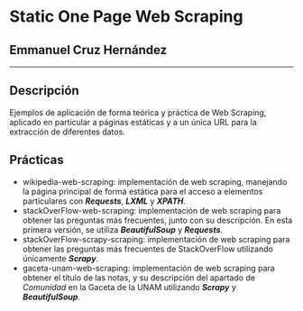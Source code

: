 # Static One Page Web Scraping
## Emmanuel Cruz Hernández

----

## Descripción

Ejemplos de aplicación de forma teórica y práctica de Web Scraping, aplicado en particular a páginas estáticas y a un única URL para la extracción de diferentes datos.

## Prácticas

* wikipedia-web-scraping: implementación de web scraping, manejando la página principal de forma estática para el acceso a elementos particulares con ***Requests***, ***LXML*** y ***XPATH***.
* stackOverFlow-web-scraping: implementación de web scraping para obtener las preguntas más frecuentes, junto con su descripción. En esta primera versión, se utiliza ***BeautifulSoup*** y ***Requests***.
* stackOverFlow-scrapy-scraping: implementación de web scraping para obtener las preguntas más frecuentes de StackOverFlow utilizando únicamente ***Scrapy***.
* gaceta-unam-web-scraping: implementación de web scraping para obtener el título de las notas, y su descripción del apartado de _Comunidad_ en la Gaceta de la UNAM utilizando ***Scrapy*** y ***BeautifulSoup***.
